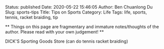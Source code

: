 Status: published
Date: 2020-05-22 15:46:05
Author: Ben Chuanlong Du
Slug: sports-tips
Title: Tips on Sports
Category: Life
Tags: life, sports, tennis, racket braiding, tip

**
Things on this page are
fragmentary and immature notes/thoughts of the author.
Please read with your own judgement!
**

DICK'S Sporting Goods Store  (can do tennis racket braiding)
